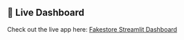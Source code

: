 ## 🚀 Live Dashboard

Check out the live app here: [Fakestore Streamlit Dashboard](https://app-dashboard-from-cloud-hosted-db-iivqqshzeaatetc7wcndz5.streamlit.app/)
